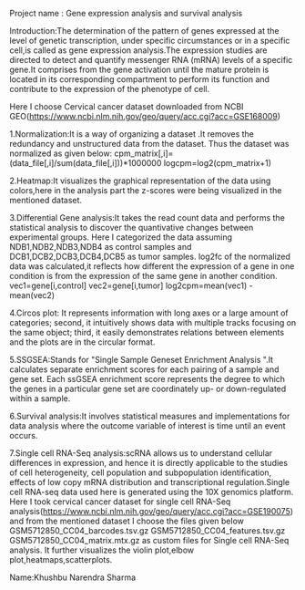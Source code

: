 Project name : Gene  expression analysis and survival analysis

Introduction:The determination of the pattern of genes expressed at the level of genetic transcription, under specific circumstances or in a specific cell,is called as gene expression analysis.The expression studies are directed to detect and quantify messenger RNA (mRNA) levels of a specific gene.It  comprises from the gene activation until the mature protein is located in its corresponding compartment to perform its function and contribute to the expression of the phenotype of cell.

 Here I choose Cervical cancer dataset downloaded from NCBI GEO(https://www.ncbi.nlm.nih.gov/geo/query/acc.cgi?acc=GSE168009)

1.Normalization:It is a way of organizing a dataset .It removes the redundancy and unstructured data from the dataset.
Thus the dataset was normalized as given below:
cpm_matrix[,i]=(data_file[,i]/sum(data_file[,i]))*1000000
logcpm=log2(cpm_matrix+1)


2.Heatmap:It visualizes the graphical representation of the data using colors,here in the analysis part the z-scores were being visualized in the mentioned dataset.

3.Differential Gene analysis:It takes the read count data and performs the statistical analysis to discover the quantivative changes between experimental groups.
Here I categorized the data assuming NDB1,NDB2,NDB3,NDB4 as control samples and  DCB1,DCB2,DCB3,DCB4,DCB5 as tumor samples.
log2fc of the normalized data was calculated,it reflects how different the expression of a gene in one condition is from the expression of the same gene in another condition.
vec1=gene[i,control]
vec2=gene[i,tumor]
log2cpm=mean(vec1) - mean(vec2)

4.Circos plot: It represents information with long axes or a large amount of categories; second, it intuitively shows data with multiple tracks focusing on the same object; third, it easily demonstrates relations between elements and the plots are in the circular format.

5.SSGSEA:Stands for "Single Sample Geneset Enrichment Analysis ".It calculates separate enrichment scores for each pairing of a sample and gene set. Each ssGSEA enrichment score represents the degree to which the genes in a particular gene set are coordinately up- or down-regulated within a sample.

6.Survival analysis:It involves statistical measures and implementations for data analysis where the outcome variable of interest is time until an event occurs.

7.Single cell RNA-Seq analysis:scRNA allows us to understand cellular differences in expression, and hence it is directly applicable to the studies of cell heterogeneity, cell population and subpopulation identification, effects of low copy mRNA distribution and transcriptional regulation.Single cell RNA-seq data used here is generated using the 10X genomics platform.
Here I took cervical cancer dataset for single cell RNA-Seq analysis(https://www.ncbi.nlm.nih.gov/geo/query/acc.cgi?acc=GSE190075) and from the mentioned dataset I choose the files given below 
GSM5712850_CC04_barcodes.tsv.gz
GSM5712850_CC04_features.tsv.gz
GSM5712850_CC04_matrix.mtx.gz 
as custom files for Single cell RNA-Seq analysis.
It further visualizes the violin plot,elbow plot,heatmaps,scatterplots.

Name:Khushbu Narendra Sharma
